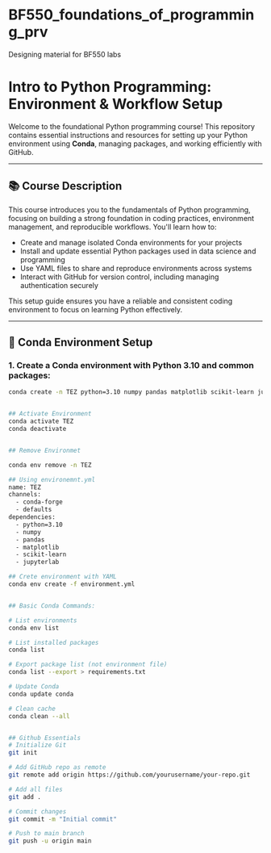 # BF550_foundations_of_programming_prv
Designing material for BF550 labs

# Intro to Python Programming: Environment & Workflow Setup

Welcome to the foundational Python programming course! This repository contains essential instructions and resources for setting up your Python environment using **Conda**, managing packages, and working efficiently with GitHub.

---

## 📚 Course Description

This course introduces you to the fundamentals of Python programming, focusing on building a strong foundation in coding practices, environment management, and reproducible workflows. You'll learn how to:

- Create and manage isolated Conda environments for your projects  
- Install and update essential Python packages used in data science and programming  
- Use YAML files to share and reproduce environments across systems  
- Interact with GitHub for version control, including managing authentication securely  

This setup guide ensures you have a reliable and consistent coding environment to focus on learning Python effectively.

---

## 🐍 Conda Environment Setup

### 1. Create a Conda environment with Python 3.10 and common packages:

```bash
conda create -n TEZ python=3.10 numpy pandas matplotlib scikit-learn jupyterlab -y


## Activate Environment
conda activate TEZ
conda deactivate


## Remove Environmet

conda env remove -n TEZ

## Using environemnt.yml
name: TEZ
channels:
  - conda-forge
  - defaults
dependencies:
  - python=3.10
  - numpy
  - pandas
  - matplotlib
  - scikit-learn
  - jupyterlab

## Crete environment with YAML
conda env create -f environment.yml


## Basic Conda Commands:

# List environments
conda env list

# List installed packages
conda list

# Export package list (not environment file)
conda list --export > requirements.txt

# Update Conda
conda update conda

# Clean cache
conda clean --all


## Github Essentials
# Initialize Git
git init

# Add GitHub repo as remote
git remote add origin https://github.com/yourusername/your-repo.git

# Add all files
git add .

# Commit changes
git commit -m "Initial commit"

# Push to main branch
git push -u origin main

